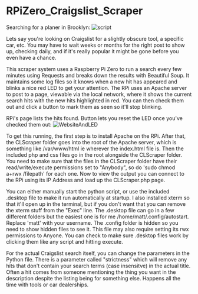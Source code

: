 # RPiZero_Craigslist_Scraper

Searching for a planer in Brooklyn:
![script](https://user-images.githubusercontent.com/11184076/190838393-18e975b5-6399-4f0c-b5b9-ee661e0e7636.gif)

  Lets say you're looking on Craigslist for a slightly obscure tool, a specific car, etc.
You may have to wait weeks or months for the right post to show up, checking daily, and if it's really popular it might be gone before you even have a chance.

  This scraper system uses a Raspberry Pi Zero to run a search every few minutes using Requests and breaks down the results with Beautiful Soup.
It maintains some log files so it knows when a new hit has appeared and blinks a nice red LED to get your attention.  The RPi uses an Apache server to post to a page, viewable via the local network, where it shows the current search hits with the new hits highlighted in red.  You can then check them out and click a button to mark them as seen so it'll stop blinking. 

RPi's page lists the hits found.  Button lets you reset the LED once you've checked them out:
![WebsiteAndLED](https://user-images.githubusercontent.com/11184076/190838582-4b59c5e5-288a-4d0a-a981-38dd669ecaf3.gif)



To get this running, the first step is to install Apache on the RPi.  After that, the CLScraper folder goes into the root of the Apache server, which is something like /var/www/html ie wherever the index.html file is.  Then the included php and css files go in the root alongside the CLScraper folder.  You need to make sure that the files in the CLScraper folder have their read/write/execute permissions set to "Anybody", so do 'sudo chmod a+rwx /filepath' for each one.  Now to view the output you can connect to the RPi using its IP Address and load up the CLScraper.php page.

You can either manually start the python script, or use the included .desktop file to make it run automatically at startup.  I also installed xterm so that it'll open up in the terminal, but if you don't want that you can remove the xterm stuff from the "Exec" line.  The .desktop file can go in a few different folders but the easiest one is for me  /home/matt/.config/autostart.  Replace 'matt' with your username.  The .config folder is hidden so you need to show hidden files to see it. 
This file may also require setting its rwx permissions to Anyone.  You can check to make sure .desktop files work by clicking them like any script and hitting execute.

For the actual Craigslist search itself, you can change the parameters in the Python file.  There is a parameter called "strictness" which will remove any hits that don't contain your search terms (case insensitve) in the actual title.  Often a hit comes from someone mentioning the thing you want in the description despite the listing being for something else.  Happens all the time with tools or car dealerships.
